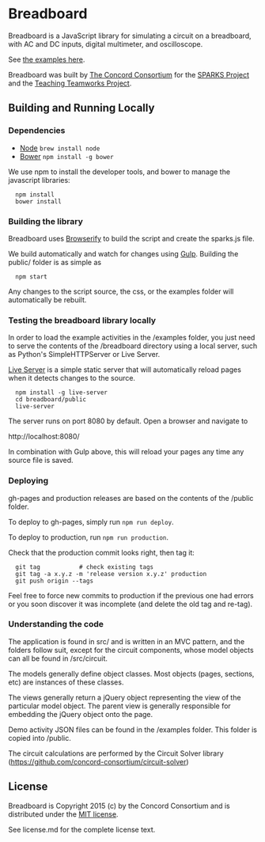 # Breadboard

Breadboard is a JavaScript library for simulating a circuit on a breadboard, with AC and DC inputs, digital
multimeter, and oscilloscope.

See [the examples here](http://concord-consortium.github.io/breadboard/).

Breadboard was built by [The Concord Consortium](http://concord.org/) for the
[SPARKS Project](http://concord.org/sparks/virtual-electronics/) and the
[Teaching Teamworks Project](http://concord.org/projects/teaching-teamwork).

## Building and Running Locally

### Dependencies

* [Node](http://nodejs.org/) `brew install node`
* [Bower](http://bower.io/) `npm install -g bower`

We use npm to install the developer tools, and bower to manage the javascript libraries:

```
  npm install
  bower install
```

### Building the library

Breadboard uses [Browserify](http://browserify.org/) to build the script and create the sparks.js file.

We build automatically and watch for changes using [Gulp](http://gulpjs.com/). Building the public/ folder is as simple as

```
  npm start
```

Any changes to the script source, the css, or the examples folder will automatically be rebuilt.

### Testing the breadboard library locally

In order to load the example activities in the /examples folder, you just need to serve the contents of the /breadboard directory using a local server, such as Python's SimpleHTTPServer or Live Server.

[Live Server](https://www.npmjs.com/package/live-server) is a simple static server that will automatically reload pages when it detects changes to the source.

```
  npm install -g live-server
  cd breadboard/public
  live-server
```

The server runs on port 8080 by default. Open a browser and navigate to

http://localhost:8080/

In combination with Gulp above, this will reload your pages any time any source file is saved.

### Deploying

gh-pages and production releases are based on the contents of the /public folder.

To deploy to gh-pages, simply run `npm run deploy`.

To deploy to production, run `npm run production`.

Check that the production commit looks right, then tag it:

```
  git tag           # check existing tags
  git tag -a x.y.z -m 'release version x.y.z' production
  git push origin --tags
```

Feel free to force new commits to production if the previous one had errors or you soon discover it was incomplete (and delete the old tag and re-tag).


### Understanding the code

The application is found in src/ and is written in an MVC pattern, and the folders follow suit, except for the circuit components, whose model objects can all be found in /src/circuit.

The models generally define object classes. Most objects (pages, sections, etc) are instances of these classes.

The views generally return a jQuery object representing the view of the particular model object. The parent view is generally responsible for embedding the jQuery object onto the page.

Demo activity JSON files can be found in the /examples folder. This folder is copied into /public.

The circuit calculations are performed by the Circuit Solver library (https://github.com/concord-consortium/circuit-solver)

## License

Breadboard is Copyright 2015 (c) by the Concord Consortium and is distributed under the [MIT license](http://www.opensource.org/licenses/MIT).

See license.md for the complete license text.
